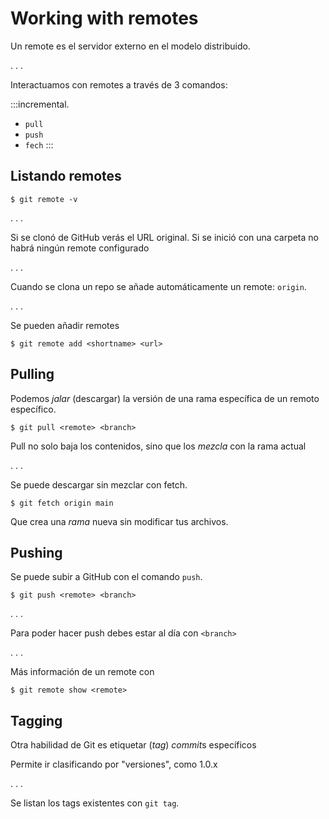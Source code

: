 # Working with remotes

Un remote es el servidor externo en el modelo distribuido.

. . .

Interactuamos con remotes a través de 3 comandos:

:::incremental.
- `pull`
- `push`
- `fech`
:::

## Listando remotes

	$ git remote -v

. . .

Si se clonó de GitHub verás el URL original. Si se inició con una
carpeta no habrá ningún remote configurado

. . .

Cuando se clona un repo se añade automáticamente un remote: `origin`.

. . .

Se pueden añadir remotes

	$ git remote add <shortname> <url>

## Pulling

Podemos _jalar_ (descargar) la versión de una rama específica de un
remoto específico.

	$ git pull <remote> <branch>

Pull no solo baja los contenidos, sino que los _mezcla_ con la rama
actual

. . .

Se puede descargar sin mezclar con fetch.

	$ git fetch origin main

Que crea una _rama_ nueva sin modificar tus archivos.

## Pushing

Se puede subir a GitHub con el comando `push`.

	$ git push <remote> <branch>

. . .

Para poder hacer push debes estar al día con `<branch>`

. . .

Más información de un remote con

	$ git remote show <remote>

## Tagging

Otra habilidad de Git es etiquetar (*tag*) *commit*s específicos

Permite ir clasificando por "versiones", como 1.0.x

. . .

Se listan los tags existentes con `git tag`.
